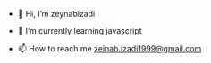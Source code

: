 - 👋 Hi, I’m zeynabizadi

- 🌱 I’m currently learning javascript

- 📫 How to reach me  zeinab.izadi1999@gmail.com

<!---
zeynabizadi/zeynabizadi is a ✨ special ✨ repository because its `README.md` (this file) appears on your GitHub profile.
You can click the Preview link to take a look at your changes.
--->
